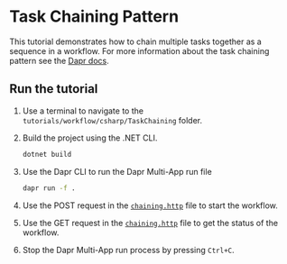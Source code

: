 # Task Chaining Pattern

This tutorial demonstrates how to chain multiple tasks together as a sequence in a workflow. For more information about the task chaining pattern see the [Dapr docs](https://docs.dapr.io/developing-applications/building-blocks/workflow/workflow-patterns/#task-chaining).

## Run the tutorial

1. Use a terminal to navigate to the `tutorials/workflow/csharp/TaskChaining` folder.
2. Build the project using the .NET CLI.

    ```bash
    dotnet build
    ```

3. Use the Dapr CLI to run the Dapr Multi-App run file

    ```bash
    dapr run -f .
    ```

4. Use the POST request in the [`chaining.http`](./chaining.http) file to start the workflow.
5. Use the GET request in the [`chaining.http`](./chaining.http) file to get the status of the workflow.
6. Stop the Dapr Multi-App run process by pressing `Ctrl+C`.
